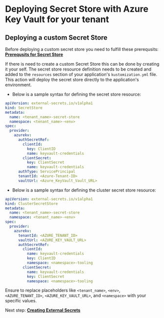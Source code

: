 # Deploying Secret Store with Azure Key Vault for your tenant

## Deploying a custom Secret Store

Before deploying a custom secret store you need to fulfill these prerequsits: [**Prerequsits for Secret Store**](../../OpenShift%20Tenants/Tenant%20features/external-secrets.md)

If there is need to create a custom Secret Store this can be done by creating it your self. The secret store resource definition needs to be created and added to the `resources` section of your application's `kustomization.yml` file. This action will deploy the secret store directly to the application's environment.

- Below is a sample syntax for defining the secret store resource:

```yaml title="secret store resource layout"
apiVersion: external-secrets.io/v1alpha1
kind: SecretStore
metadata:
  name: <tenant_name>-secret-store
  namespace: <tenant_name>-<env>
spec:
  provider:
    azurekv:
      authSecretRef:
        clientId:
          key: ClientID
          name: keyvault-credentials
        clientSecret:
          key: ClientSecret
          name: keyvault-credentials
      authType: ServicePrincipal
      tenantId: <Azure-Tenant-ID>
      vaultUrl: <Azure_KeyVault_Vault_URL>
```

- Below is a sample syntax for defining the cluster secret store resource:

```yaml title="cluster secret store resource layout"
apiVersion: external-secrets.io/v1alpha1
kind: ClusterSecretStore
metadata:
  name: <tenant_name>-secret-store
  namespace: <tenant_name>-<env>
spec:
  provider:
    azurekv:
      tenantId: <AZURE_TENANT_ID>
      vaultUrl: <AZURE_KEY_VAULT_URL>
      authSecretRef:
        clientId:
          name: keyvault-credentials
          key: ClientID
          namespace: <namespace>-tooling
        clientSecret:
          name: keyvault-credentials
          key: ClientSecret
          namespace: <namespace>-tooling
```

Ensure to replace placeholders like `<tenant_name>`, `<env>`, `<AZURE_TENANT_ID>`, `<AZURE_KEY_VAULT_URL>`, and `<namespace>` with your specific values. 

Next step: [**Creating External Secrets**](creating-external-secrets.md)

<!-- ## Creating the External Secret
To create a secret from Azure Key Vault you need to create the custom resource external secret in OpenShift.  It interacts with the secret store to access secrets stored in Azure KeyVault and then creates an equivalent secret within OpenShift, making the sensitive data accessible to applications.

```yaml title="Defining an external secret"
apiVersion: external-secrets.io/v1beta1
kind: ExternalSecret
metadata:
  name: <name_of_external_secret>
  namespace: <tenant_name>-<env>
spec:
  refreshInterval: 10s
  secretStoreRef:
    kind: ClusterSecretStore
    name: <tenant_name>-secret-store
  target:
    name: <secret_name_in_ocp>
    creationPolicy: Owner
  data:
  - secretKey: <key_definition_in_secret>
    remoteRef:
      key: <key_ref_in_azure>
```

Below is the explanation of the different variables:

- **Name of External Secret** (`<name_of_external_secret>`): This is the unique identifier for the ExternalSecret object within OpenShift.
- **Namespace** (`<tenant_name>-<env>`): Replace with the specific tenant and environment where the secret is to be deployed.
- **Refresh Interval:** This determines how often the external secret syncs with Azure KeyVault to ensure updated data accessibility.
- **Secret Name in OCP** (`<secret_name_in_ocp>`): The designated name for the secret within OpenShift post-import.
- **Key Definition in Secret** (`<key_definition_in_secret>`): This key is used within OpenShift for referencing the secret’s value.
- **Key Reference in Azure** (`<key_ref_in_azure>`): The name of the secret as stored in Azure KeyVault.

This ExternalSecret object connects to Azure KeyVault through the specified SecretStore, fetching the secret identified by `<key_ref_in_azure>`. It then creates or updates a secret named `<secret_name_in_ocp>` in OpenShift, storing the fetched value under `<key_definition_in_secret>`. 

When `creationPolicy: Owner` is set, the ExternalSecret object "owns" the resulting secret within OpenShift. In this ownership model, if the ExternalSecret object is deleted, the associated secret within OpenShift is also automatically deleted. On the other hand, a `creationPolicy: Merge` would imply that the secret remains even after deleting the ExternalSecret object, enhancing data persistence.


### Example of a Completed External Secret Configuration

Below is a comprehensive example that includes an Azure secret, a SecretStore object, and an ExternalSecret object. This real-world example demonstrates how these elements interconnect.

#### Azure Secret

A secret is stored in Azure KeyVault with the following attributes:

- **Vault URL**: `https://demo-dev.vault.azure.net/`
- **Secret Name**: `azure-secret`
- **Secret Value**: `mysecret`

#### SecretStore Object

The SecretStore object is defined within OpenShift to reference the Azure secret. Here is its configuration:

```yaml
apiVersion: external-secrets.io/v1beta1
kind: SecretStore
metadata:
  name: demo-secret-store
  namespace: demo-dev
spec:
  provider:
    azurekv:
      authSecretRef:
        clientId:
          key: ClientID
          name: keyvault-credentials
        clientSecret:
          key: ClientSecret
          name: keyvault-credentials
      authType: ServicePrincipal
      tenantId: dne39jdh-slik-f9wj-bcdd-sdofjs5dlkfj
      vaultUrl: https://demo-dev.vault.azure.net
```

#### ExternalSecret Object

An ExternalSecret object is used to fetch the secret from Azure using the defined SecretStore. Its configuration is as follows:

```yaml
apiVersion: external-secrets.io/v1beta1
kind: ExternalSecret
metadata:
  name: openshift-external-secret
  namespace: demo-dev
spec:
  refreshInterval: 10s
  secretStoreRef:
    kind: SecretStore
    name: demo-secret-store
  target:
    name: openshift-secret
    creationPolicy: Owner
  data:
  - secretKey: secret-key
    remoteRef:
      key: azure-secret
```

#### Resulting OpenShift Secret

The configuration above will result in the creation of the following OpenShift secret:

```yaml
apiVersion: v1
kind: Secret
metadata:
  name: openshift-secret
  namespace: demo-dev
  [...]
immutable: false
data:
  secret-key: bXlzZWNyZXQ=     # Decoded value: mysecret
type: Opaque
```

#### Summary

In this configuration:

- The Azure secret named `azure-secret` has a value of `mysecret`.
- The SecretStore object is configured to access this secret.
- The ExternalSecret object fetches the secret from Azure and creates a corresponding secret in OpenShift named `openshift-secret`. -->